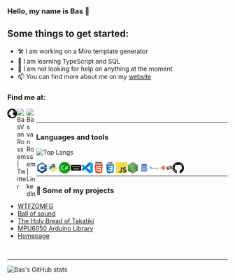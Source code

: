 ### Hello, my name is Bas 👋

## Some things to get started:
- 🛠️ I am working on a Miro template generator
- 🌱 I am learning TypeScript and SQL
- 🤔 I am not looking for help on anything at the moment
- 📫 You can find more about me on my [website]

### Find me at:
[<img align="left" alt="basvanrossem.com" width="22px" src="https://raw.githubusercontent.com/iconic/open-iconic/master/svg/globe.svg" />][website]
[<img align="left" alt="BasVanRossem | Twitter" width="22px" src="https://cdn.jsdelivr.net/npm/simple-icons@v3/icons/twitter.svg" />][twitter]
[<img align="left" alt="Bas van Rossem | LinkedIn" width="22px" src="https://cdn.jsdelivr.net/npm/simple-icons@v3/icons/linkedin.svg" />][linkedin]

</br>

---

### Languages and tools
![Top Langs](https://github-readme-stats.vercel.app/api/top-langs/?username=BasvRossem&layout=compact)

<img align="left" alt="C++" width="26px" src="https://raw.githubusercontent.com/github/explore/180320cffc25f4ed1bbdfd33d4db3a66eeeeb358/topics/cpp/cpp.png" />
<img align="left" alt="Python" width="26px" src="https://raw.githubusercontent.com/github/explore/80688e429a7d4ef2fca1e82350fe8e3517d3494d/topics/python/python.png" />
<img align="left" alt="C#" width="26px" src="https://raw.githubusercontent.com/github/explore/80688e429a7d4ef2fca1e82350fe8e3517d3494d/topics/csharp/csharp.png" />
<img align="left" alt="CUDA" width="26px" src="https://raw.githubusercontent.com/github/explore/a1b6b508cca4e45f4d4102623957b552f872da89/topics/cuda/cuda.png" />
<img align="left" alt="Visual Studio Code" width="26px" src="https://raw.githubusercontent.com/github/explore/80688e429a7d4ef2fca1e82350fe8e3517d3494d/topics/visual-studio-code/visual-studio-code.png" />
<img align="left" alt="HTML5" width="26px" src="https://raw.githubusercontent.com/github/explore/80688e429a7d4ef2fca1e82350fe8e3517d3494d/topics/html/html.png" />
<img align="left" alt="CSS3" width="26px" src="https://raw.githubusercontent.com/github/explore/80688e429a7d4ef2fca1e82350fe8e3517d3494d/topics/css/css.png" />
<img align="left" alt="JavaScript" width="26px" src="https://raw.githubusercontent.com/github/explore/80688e429a7d4ef2fca1e82350fe8e3517d3494d/topics/javascript/javascript.png" />
<img align="left" alt="Node.js" width="26px" src="https://raw.githubusercontent.com/github/explore/80688e429a7d4ef2fca1e82350fe8e3517d3494d/topics/nodejs/nodejs.png" />
<img align="left" alt="SQL" width="26px" src="https://raw.githubusercontent.com/github/explore/80688e429a7d4ef2fca1e82350fe8e3517d3494d/topics/sql/sql.png" />
<img align="left" alt="MongoDB" width="26px" src="https://raw.githubusercontent.com/github/explore/80688e429a7d4ef2fca1e82350fe8e3517d3494d/topics/mongodb/mongodb.png" />
<img align="left" alt="Git" width="26px" src="https://raw.githubusercontent.com/github/explore/80688e429a7d4ef2fca1e82350fe8e3517d3494d/topics/git/git.png" />
<img align="left" alt="GitHub" width="26px" src="https://raw.githubusercontent.com/github/explore/78df643247d429f6cc873026c0622819ad797942/topics/github/github.png" />
</br>

---

### 🧪 Some of my projects

- [WTFZOMFG](https://www.basvanrossem.com/projects/wtfzomfg/description/)
- [Ball of sound](https://www.basvanrossem.com/projects/ball-of-sound/description/)
- [The Holy Bread of Takatiki](https://github.com/BasvRossem/AllForBread)
- [MPU6050 Arduino Library](https://github.com/BasvRossem/V1C_IPASS_2018)
- [Homepage](https://www.basvanrossem.com/projects/homepage/description/)
</br>

---
![Bas's GitHub stats](https://github-readme-stats.vercel.app/api?username=BasvRossem&count_private=true&show_icons=true)


[website]: https://basvanrossem.com
[twitter]: https://twitter.com/basvanrossem
[linkedin]: https://linkedin.com/in/bas-van-rossem